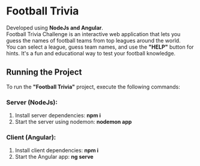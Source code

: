 # Football Trivia
Developed using **NodeJs and Angular**.\
Football Trivia Challenge is an interactive web application that lets you guess the names of football teams from top leagues around the world.\
You can select a league, guess team names, and use the **"HELP"** button for hints. It's a fun and educational way to test your football knowledge.

## Running the Project

To run the **"Football Trivia"** project, execute the following commands:

### Server (NodeJs):

1. Install server dependencies: **npm i**
2. Start the server using nodemon: **nodemon app**

### Client (Angular):

1. Install client dependencies: **npm i**
2. Start the Angular app: **ng serve**
